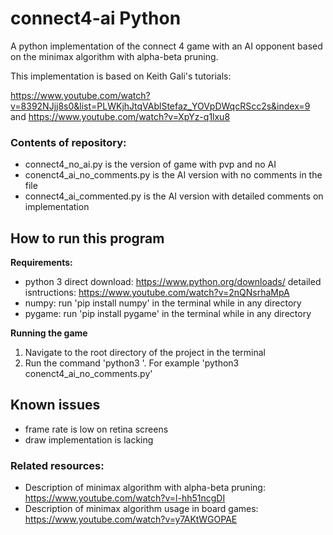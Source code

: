# connect4-ai Python

A python implementation of the connect 4 game with an AI opponent based on the minimax algorithm with alpha-beta pruning.

This implementation is based on Keith Gali's tutorials: 

https://www.youtube.com/watch?v=8392NJjj8s0&list=PLWKjhJtqVAblStefaz_YOVpDWqcRScc2s&index=9
and
https://www.youtube.com/watch?v=XpYz-q1lxu8

### Contents of repository:
- connect4_no_ai.py is the version of game with pvp and no AI
- conenct4_ai_no_comments.py is the AI version with no comments in the file
- connect4_ai_commented.py is the AI version with detailed comments on implementation

## How to run this program

**Requirements:**
- python 3
  direct download: https://www.python.org/downloads/
  detailed isntructions: https://www.youtube.com/watch?v=2nQNsrhaMpA
- numpy: run 'pip install numpy' in the terminal while in any directory
- pygame: run 'pip install pygame' in the terminal while in any directory

**Running the game**
1. Navigate to the root directory of the project in the terminal
2. Run the command 'python3 <filename>'. For example 'python3 conenct4_ai_no_comments.py'

## Known issues
- frame rate is low on retina screens
- draw implementation is lacking

### Related resources:

- Description of minimax algorithm with alpha-beta pruning:
  https://www.youtube.com/watch?v=l-hh51ncgDI
- Description of minimax algorithm usage in board games:
  https://www.youtube.com/watch?v=y7AKtWGOPAE

